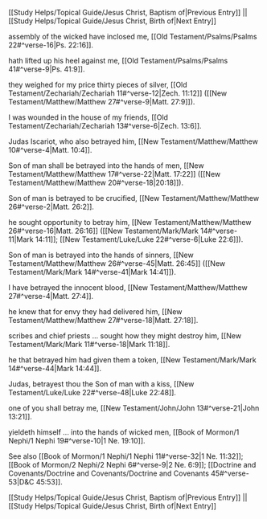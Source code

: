 [[Study Helps/Topical Guide/Jesus Christ, Baptism of|Previous Entry]]  ||  [[Study Helps/Topical Guide/Jesus Christ, Birth of|Next Entry]]

 assembly of the wicked have inclosed me, [[Old Testament/Psalms/Psalms 22#^verse-16|Ps. 22:16]].

 hath lifted up his heel against me, [[Old Testament/Psalms/Psalms 41#^verse-9|Ps. 41:9]].

 they weighed for my price thirty pieces of silver, [[Old Testament/Zechariah/Zechariah 11#^verse-12|Zech. 11:12]] ([[New Testament/Matthew/Matthew 27#^verse-9|Matt. 27:9]]).

 I was wounded in the house of my friends, [[Old Testament/Zechariah/Zechariah 13#^verse-6|Zech. 13:6]].

 Judas Iscariot, who also betrayed him, [[New Testament/Matthew/Matthew 10#^verse-4|Matt. 10:4]].

 Son of man shall be betrayed into the hands of men, [[New Testament/Matthew/Matthew 17#^verse-22|Matt. 17:22]] ([[New Testament/Matthew/Matthew 20#^verse-18|20:18]]).

 Son of man is betrayed to be crucified, [[New Testament/Matthew/Matthew 26#^verse-2|Matt. 26:2]].

 he sought opportunity to betray him, [[New Testament/Matthew/Matthew 26#^verse-16|Matt. 26:16]] ([[New Testament/Mark/Mark 14#^verse-11|Mark 14:11]]; [[New Testament/Luke/Luke 22#^verse-6|Luke 22:6]]).

 Son of man is betrayed into the hands of sinners, [[New Testament/Matthew/Matthew 26#^verse-45|Matt. 26:45]] ([[New Testament/Mark/Mark 14#^verse-41|Mark 14:41]]).

 I have betrayed the innocent blood, [[New Testament/Matthew/Matthew 27#^verse-4|Matt. 27:4]].

 he knew that for envy they had delivered him, [[New Testament/Matthew/Matthew 27#^verse-18|Matt. 27:18]].

 scribes and chief priests ... sought how they might destroy him, [[New Testament/Mark/Mark 11#^verse-18|Mark 11:18]].

 he that betrayed him had given them a token, [[New Testament/Mark/Mark 14#^verse-44|Mark 14:44]].

 Judas, betrayest thou the Son of man with a kiss, [[New Testament/Luke/Luke 22#^verse-48|Luke 22:48]].

 one of you shall betray me, [[New Testament/John/John 13#^verse-21|John 13:21]].

 yieldeth himself ... into the hands of wicked men, [[Book of Mormon/1 Nephi/1 Nephi 19#^verse-10|1 Ne. 19:10]].

 See also [[Book of Mormon/1 Nephi/1 Nephi 11#^verse-32|1 Ne. 11:32]]; [[Book of Mormon/2 Nephi/2 Nephi 6#^verse-9|2 Ne. 6:9]]; [[Doctrine and Covenants/Doctrine and Covenants/Doctrine and Covenants 45#^verse-53|D&C 45:53]].

[[Study Helps/Topical Guide/Jesus Christ, Baptism of|Previous Entry]]  ||  [[Study Helps/Topical Guide/Jesus Christ, Birth of|Next Entry]]